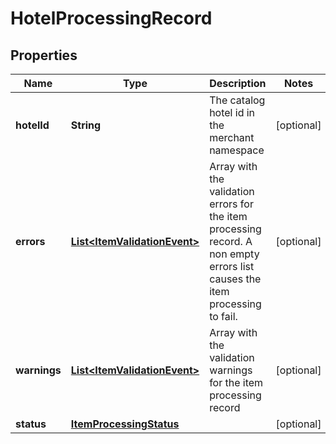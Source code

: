 

# HotelProcessingRecord

## Properties

Name | Type | Description | Notes
------------ | ------------- | ------------- | -------------
**hotelId** | **String** | The catalog hotel id in the merchant namespace |  [optional]
**errors** | [**List&lt;ItemValidationEvent&gt;**](ItemValidationEvent.md) | Array with the validation errors for the item processing record. A non empty errors list causes the item processing to fail. |  [optional]
**warnings** | [**List&lt;ItemValidationEvent&gt;**](ItemValidationEvent.md) | Array with the validation warnings for the item processing record |  [optional]
**status** | [**ItemProcessingStatus**](ItemProcessingStatus.md) |  |  [optional]




